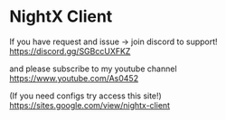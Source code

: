 # NightX Client
If you have request and issue -> join discord to support!
https://discord.gg/SGBccUXFKZ

and please subscribe to my youtube channel
https://www.youtube.com/As0452

(If you need configs try access this site!)
https://sites.google.com/view/nightx-client